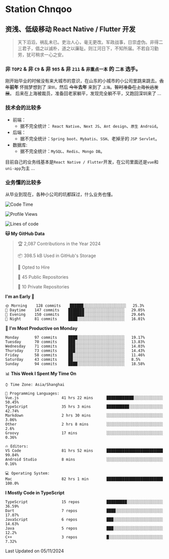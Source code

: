 # Station Chnqoo

## 资浅、低级移动 React Native / Flutter 开发

> 天下滔滔，祸乱未已。吏治人心，毫无更改。军政战事，日崇虚伪。非得二三君子，倡之以诚朴，道之以廉耻。则江河日下，不知所届。不若自习勤劳，犹可稍求一心之安。

### 非 `TOP2` & 非 `C9` & 非 `985` & 非 `211` & `非重点一本` 的 `二本` 选手。

刚开始毕业的时候没有来大城市的意识，在山东的小城市的小公司里跳来跳去。~~去年~~**前年** 怀揣梦想到了 `深圳`，然后 ~~今年~~**去年** 来到了 `上海`。~~暂时准备在上海长远发展~~。
后来在上海被裁员，准备回老家躺平，发现完全躺不平，又跑回深圳来了 ...

### 技术会的比较多

- 前端：
  - 据不完全统计： `React Native`、`Next JS`、`Ant design`、`原生 Android`。
- 后端：
  - 据不完全统计：`Spring boot`、`Mybatis`、`SSH`、老掉牙的 `JSP Servlet`。
- 数据库:
  - 据不完全统计：`MySQL`、`Redis`、`Mongo DB`。

目前自己的业务线基本是`React Native / Flutter`开发，在公司里面还是`vue`和`uni-app`为主 ...

### 业务懂的比较多

从毕业到现在，各种小公司的坑都踩过，什么业务也懂。

<!--START_SECTION:waka-->
![Code Time](http://img.shields.io/badge/Code%20Time-6%2C448%20hrs%2046%20mins-blue)

![Profile Views](http://img.shields.io/badge/Profile%20Views-0-blue)

![Lines of code](https://img.shields.io/badge/From%20Hello%20World%20I%27ve%20Written-464%20Thousand%20lines%20of%20code-blue)

**🐱 My GitHub Data** 

> 🏆 2,087 Contributions in the Year 2024
 > 
> 📦 398.5 kB Used in GitHub's Storage 
 > 
> 💼 Opted to Hire
 > 
> 📜 45 Public Repositories 
 > 
> 🔑 10 Private Repositories  
 > 
**I'm an Early 🐤** 

```text
🌞 Morning    128 commits    ██████░░░░░░░░░░░░░░░░░░░   25.3% 
🌆 Daytime    147 commits    ███████░░░░░░░░░░░░░░░░░░   29.05% 
🌃 Evening    150 commits    ███████░░░░░░░░░░░░░░░░░░   29.64% 
🌙 Night      81 commits     ████░░░░░░░░░░░░░░░░░░░░░   16.01%

```
📅 **I'm Most Productive on Monday** 

```text
Monday       97 commits     ████░░░░░░░░░░░░░░░░░░░░░   19.17% 
Tuesday      70 commits     ███░░░░░░░░░░░░░░░░░░░░░░   13.83% 
Wednesday    71 commits     ███░░░░░░░░░░░░░░░░░░░░░░   14.03% 
Thursday     73 commits     ███░░░░░░░░░░░░░░░░░░░░░░   14.43% 
Friday       58 commits     ██░░░░░░░░░░░░░░░░░░░░░░░   11.46% 
Saturday     43 commits     ██░░░░░░░░░░░░░░░░░░░░░░░   8.5% 
Sunday       94 commits     ████░░░░░░░░░░░░░░░░░░░░░   18.58%

```


📊 **This Week I Spent My Time On** 

```text
⌚︎ Time Zone: Asia/Shanghai

💬 Programming Languages: 
Vue.js                   41 hrs 22 mins      ████████████░░░░░░░░░░░░░   50.45% 
TypeScript               35 hrs 3 mins       ██████████░░░░░░░░░░░░░░░   42.74% 
Markdown                 2 hrs 30 mins       ░░░░░░░░░░░░░░░░░░░░░░░░░   3.06% 
Other                    2 hrs 8 mins        ░░░░░░░░░░░░░░░░░░░░░░░░░   2.6% 
Groovy                   17 mins             ░░░░░░░░░░░░░░░░░░░░░░░░░   0.36%

🔥 Editors: 
VS Code                  81 hrs 52 mins      █████████████████████████   99.84% 
Android Studio           8 mins              ░░░░░░░░░░░░░░░░░░░░░░░░░   0.16%

💻 Operating System: 
Mac                      82 hrs 1 min        █████████████████████████   100.0%

```

**I Mostly Code in TypeScript** 

```text
TypeScript               15 repos            █████████░░░░░░░░░░░░░░░░   36.59% 
Dart                     7 repos             ████░░░░░░░░░░░░░░░░░░░░░   17.07% 
JavaScript               6 repos             ███░░░░░░░░░░░░░░░░░░░░░░   14.63% 
Java                     5 repos             ███░░░░░░░░░░░░░░░░░░░░░░   12.2% 
C++                      3 repos             █░░░░░░░░░░░░░░░░░░░░░░░░   7.32%

```



 Last Updated on 05/11/2024
<!--END_SECTION:waka-->

<!---
ChenqiaoStation/ChenqiaoStation is a ✨ special ✨ repository because its `README.md` (this file) appears on your GitHub profile.
You can click the Preview link to take a look at your changes.
--->

